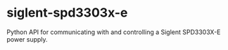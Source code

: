 # siglent-spd3303x-e
Python API for communicating with and controlling a Siglent SPD3303X-E power supply.



